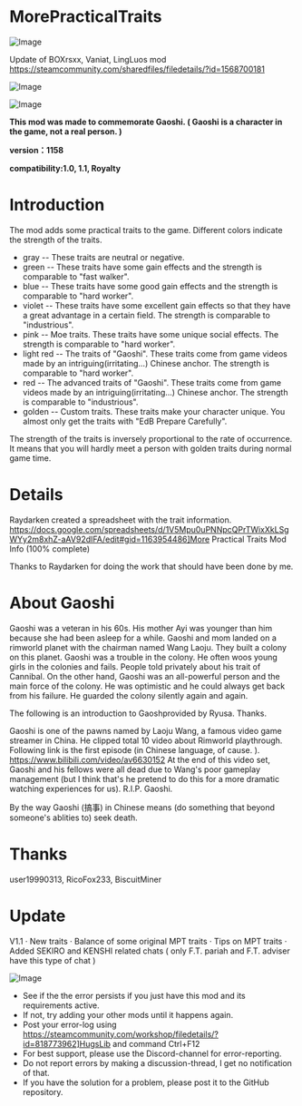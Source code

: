 # MorePracticalTraits

![Image](https://i.imgur.com/WAEzk68.png)

Update of BOXrsxx, Vaniat, LingLuos mod
https://steamcommunity.com/sharedfiles/filedetails/?id=1568700181

![Image](https://i.imgur.com/CN9Rs5X.png)

	
![Image](https://i.imgur.com/NOW7jU1.png)

**This mod was made to commemorate Gaoshi. ( Gaoshi is a character in the game, not a real person. )**

**version：1158**

**compatibility:1.0, 1.1, Royalty**

# Introduction

The mod adds some practical traits to the game. Different colors indicate the strength of the traits.



- gray -- These traits are neutral or negative.
- green -- These traits have some gain effects and the strength is comparable to "fast walker".
- blue -- These traits have some good gain effects and the strength is comparable to "hard worker".
- violet -- These traits have some excellent gain effects so that they have a great advantage in a certain field. The strength is comparable to "industrious".
- pink -- Moe traits. These traits have some unique social effects. The strength is comparable to "hard worker".
- light red -- The traits of "Gaoshi". These traits come from game videos made by an intriguing(irritating...) Chinese anchor. The strength is comparable to "hard worker".
- red -- The advanced traits of "Gaoshi". These traits come from game videos made by an intriguing(irritating...) Chinese anchor. The strength is comparable to "industrious".
- golden -- Custom traits. These traits make your character unique. You almost only get the traits with "EdB Prepare Carefully".



The strength of the traits is inversely proportional to the rate of occurrence. It means that you will hardly meet a person with golden traits during normal game time.

# Details

Raydarken created a spreadsheet with the trait information. 
https://docs.google.com/spreadsheets/d/1V5Mpu0uPNNpcQPrTWixXkLSgWYy2m8xhZ-aAV92dIFA/edit#gid=1163954486]More Practical Traits Mod Info (100% complete)

Thanks to Raydarken for doing the work that should have been done by me.

# About Gaoshi

Gaoshi was a veteran in his 60s. His mother Ayi was younger than him because she had been asleep for a while. Gaoshi and mom landed on a rimworld planet with the chairman named Wang Laoju. They built a colony on this planet.
Gaoshi was a trouble in the colony. He often woos young girls in the colonies and fails. People told privately about his trait of Cannibal. On the other hand, Gaoshi was an all-powerful person and the main force of the colony. He was optimistic and he could always get back from his failure. He guarded the colony silently again and again.


The following is an introduction to Gaoshprovided by Ryusa. Thanks.

Gaoshi is one of the pawns named by Laoju Wang, a famous video game streamer in China. He clipped total 10 video about Rimworld playthrough. Following link is the first episode (in Chinese language, of cause. ). 
https://www.bilibili.com/video/av6630152 
At the end of this video set, Gaoshi and his fellows were all dead due to Wang's poor gameplay management (but I think that's he pretend to do this for a more dramatic watching experiences for us). 
R.I.P. Gaoshi.

By the way Gaoshi (搞事) in Chinese means (do something that beyond someone's ablities to) seek death.


# Thanks

user19990313,  RicoFox233,  BiscuitMiner

# Update

V1.1
· New traits
· Balance of some original MPT traits
· Tips on MPT traits
· Added SEKIRO and KENSHI related chats ( only F.T. pariah and F.T. adviser have this type of chat )

![Image](https://i.imgur.com/Rs6T6cr.png)



-  See if the the error persists if you just have this mod and its requirements active.
-  If not, try adding your other mods until it happens again.
-  Post your error-log using https://steamcommunity.com/workshop/filedetails/?id=818773962]HugsLib and command Ctrl+F12
-  For best support, please use the Discord-channel for error-reporting.
-  Do not report errors by making a discussion-thread, I get no notification of that.
-  If you have the solution for a problem, please post it to the GitHub repository.




